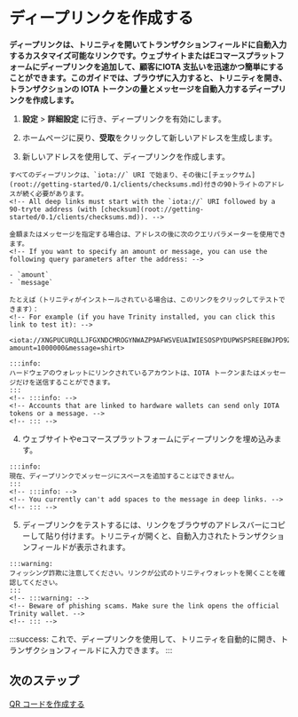 # ディープリンクを作成する
<!-- # Create a deep link -->

**ディープリンクは、トリニティを開いてトランザクションフィールドに自動入力するカスタマイズ可能なリンクです。ウェブサイトまたはEコマースプラットフォームにディープリンクを追加して、顧客にIOTA 支払いを迅速かつ簡単にすることができます。このガイドでは、ブラウザに入力すると、トリニティを開き、トランザクションの IOTA トークンの量とメッセージを自動入力するディープリンクを作成します。**
<!-- **Deep links are customizable links that open Trinity and auto-populate transaction fields. You can add deep links to your website or ecommerce platform to make IOTA payments quicker and easier for customers. In this guide, you create a deep link that, when entered in a browser, opens Trinity and auto-populates the amount and message of a transaction.** -->

1. **設定** > **詳細設定** に行き、ディープリンクを有効にします。
<!-- 1. Go to **Settings** > **Advanced settings** and enable deep linking -->

2. ホームページに戻り、**受取**をクリックして新しいアドレスを生成します。
<!-- 2. Go back to the home page and click **Receive** to generate a new address -->

3. 新しいアドレスを使用して、ディープリンクを作成します。
  <!-- 3. Create a deep link, using the new address -->

    すべてのディープリンクは、`iota://` URI で始まり、その後に[チェックサム](root://getting-started/0.1/clients/checksums.md)付きの90トライトのアドレスが続く必要があります。
    <!-- All deep links must start with the `iota://` URI followed by a 90-tryte address (with [checksum](root://getting-started/0.1/clients/checksums.md)). -->

    金額またはメッセージを指定する場合は、アドレスの後に次のクエリパラメーターを使用できます。
    <!-- If you want to specify an amount or message, you can use the following query parameters after the address: -->

    - `amount`
    - `message`

    たとえば（トリニティがインストールされている場合は、このリンクをクリックしてテストできます）：
    <!-- For example (if you have Trinity installed, you can click this link to test it): -->

    <iota://XNGPUCURQLLJFGXNDCMROGYNWAZP9AFWSVEUAIWIESOSPYDUPWSPSREEBWJPD9ZWZPAJKBHPLG99DJWJCZUHWTQTDD/?amount=1000000&message=shirt>

    :::info:
    ハードウェアのウォレットにリンクされているアカウントは、IOTA トークンまたはメッセージだけを送信することができます。
    :::
    <!-- :::info: -->
    <!-- Accounts that are linked to hardware wallets can send only IOTA tokens or a message. -->
    <!-- ::: -->

4. ウェブサイトやeコマースプラットフォームにディープリンクを埋め込みます。
  <!-- 4. Embed the deep link on your website or ecommerce platform -->

    :::info:
    現在、ディープリンクでメッセージにスペースを追加することはできません。
    :::
    <!-- :::info: -->
    <!-- You currently can't add spaces to the message in deep links. -->
    <!-- ::: -->

5. ディープリンクをテストするには、リンクをブラウザのアドレスバーにコピーして貼り付けます。トリニティが開くと、自動入力されたトランザクションフィールドが表示されます。
  <!-- 5. To test your deep link, copy and paste the link into a browser's address bar. When Trinity opens, you will see the auto-populated transaction fields. -->

    :::warning:
    フィッシング詐欺に注意してください。リンクが公式のトリニティウォレットを開くことを確認してください。
    :::
    <!-- :::warning: -->
    <!-- Beware of phishing scams. Make sure the link opens the official Trinity wallet. -->
    <!-- ::: -->

:::success:
これで、ディープリンクを使用して、トリニティを自動的に開き、トランザクションフィールドに入力できます。
:::
<!-- :::success: -->
<!-- Now you can use deep links to automatically open Trinity and populate the transaction fields. -->
<!-- ::: -->

## 次のステップ
<!-- ## Next steps -->

[QR コードを作成する](../how-to-guides/create-a-qr-code.md)
<!-- [Create a QR code](../how-to-guides/create-a-qr-code.md) -->
